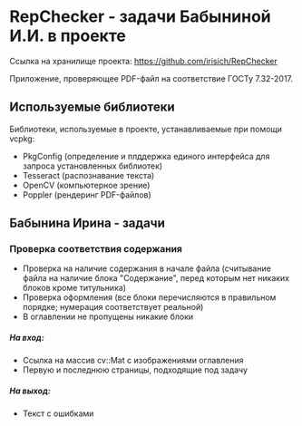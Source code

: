 # RepChecker - задачи Бабыниной И.И. в проекте

Ссылка на хранилище проекта: https://github.com/irisich/RepChecker

Приложение, проверяющее PDF-файл на соответствие ГОСТу 7.32-2017.

## Используемые библиотеки

Библиотеки, используемые в проекте, устанавливаемые при помощи vcpkg:

- PkgConfig (определение и плддержка единого интерфейса для запроса установленных библиотек)
- Tesseract (распознавание текста)
- OpenCV (компьютерное зрение)
- Poppler (рендеринг PDF-файлов)

## Бабынина Ирина - задачи

### Проверка соответствия содержания

- Проверка на наличие содержания в начале файла (считывание файла на наличие блока "Содержание", перед которым нет никаких блоков кроме титульника)
- Проверка оформления (все блоки перечисляются в правильном порядке;  нумерация соответствует реальной)
- В оглавлении не пропущены никакие блоки

##### На вход:
- Ссылка на массив cv::Mat с изображениями оглавления
- Первую и последнюю страницы, подходящие под задачу

##### На выход:
- Текст с ошибками
